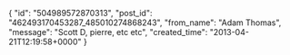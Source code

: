  {
   "id": "504989572870313",
   "post_id": "462493170453287_485010274868243",
   "from_name": "Adam Thomas",
   "message": "Scott D, pierre, etc etc",
   "created_time": "2013-04-21T12:19:58+0000"
 }
